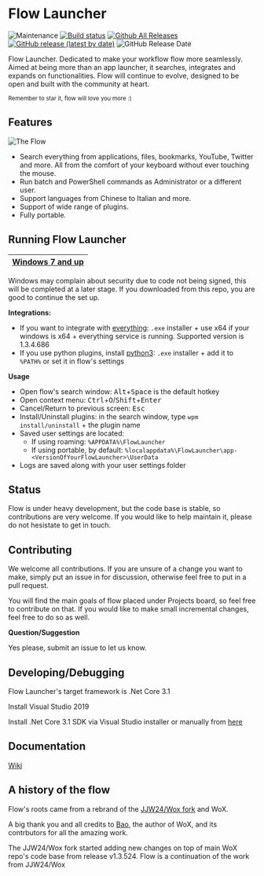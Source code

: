 Flow Launcher
=============

![Maintenance](https://img.shields.io/maintenance/yes/2020)
[![Build status](https://ci.appveyor.com/api/projects/status/32r7s2skrgm9ubva?svg=true&retina=true)](https://ci.appveyor.com/project/JohnTheGr8/flow-launcher/branch/dev)
[![Github All Releases](https://img.shields.io/github/downloads/Flow-Launcher/Flow.Launcher/total.svg)](https://github.com/Flow-Launcher/Flow.Launcher/releases)
[![GitHub release (latest by date)](https://img.shields.io/github/v/release/Flow-Launcher/Flow.Launcher)](https://github.com/Flow-Launcher/Flow.Launcher/releases/latest)
![GitHub Release Date](https://img.shields.io/github/release-date/Flow-Launcher/Flow.Launcher)

Flow Launcher. Dedicated to make your workflow flow more seamlessly. Aimed at being more than an app launcher, it searches, integrates and expands on functionalities. Flow will continue to evolve, designed to be open and built with the community at heart.

<sub>Remember to star it, flow will love you more :)</sub>

## Features
![The Flow](https://user-images.githubusercontent.com/26427004/82151677-fa9c7100-989f-11ea-9143-81de60aaf07d.gif)

- Search everything from applications, files, bookmarks, YouTube, Twitter and more. All from the comfort of your keyboard without ever touching the mouse.
- Run batch and PowerShell commands as Administrator or a different user.
- Support languages from Chinese to Italian and more.
- Support of wide range of plugins.
- Fully portable.

## Running Flow Launcher

| [Windows 7 and up](https://github.com/Flow-Launcher/Flow.Launcher/releases/latest)
| ------------- |

Windows may complain about security due to code not being signed, this will be completed at a later stage. If you downloaded from this repo, you are good to continue the set up. 

**Integrations:**
  - If you want to integrate with [everything](https://www.voidtools.com/): `.exe` installer + use x64 if your windows is x64 + everything service is running. Supported version is 1.3.4.686
  - If you use python plugins, install [python3](https://www.python.org/downloads/): `.exe` installer + add it to `%PATH%` or set it in flow's settings

**Usage**
- Open flow's search window: <kbd>Alt</kbd>+<kbd>Space</kbd> is the default hotkey
- Open context menu: <kbd>Ctrl</kbd>+<kbd>O</kbd>/<kbd>Shift</kbd>+<kbd>Enter</kbd>
- Cancel/Return to previous screen: <kbd>Esc</kbd>
- Install/Uninstall plugins: in the search window, type `wpm install/uninstall` + the plugin name
- Saved user settings are located:
  - If using roaming: `%APPDATA%\FlowLauncher`
  - If using portable, by default: `%localappdata%\FlowLauncher\app-<VersionOfYourFlowLauncher>\UserData` 
- Logs are saved along with your user settings folder

## Status

Flow is under heavy development, but the code base is stable, so contributions are very welcome. If you would like to help maintain it, please do not hesistate to get in touch.

## Contributing

We welcome all contributions. If you are unsure of a change you want to make, simply put an issue in for discussion, otherwise feel free to put in a pull request.

You will find the main goals of flow placed under Projects board, so feel free to contribute on that. If you would like to make small incremental changes, feel free to do so as well.

**Question/Suggestion**

Yes please, submit an issue to let us know.

## Developing/Debugging

Flow Launcher's target framework is .Net Core 3.1

Install Visual Studio 2019

Install .Net Core 3.1 SDK via Visual Studio installer or manually from [here](https://dotnet.microsoft.com/download/dotnet-core/thank-you/sdk-3.1.201-windows-x64-installer)

## Documentation

[Wiki](https://github.com/Flow-Launcher/Flow.Launcher/wiki)

## A history of the flow
Flow's roots came from a rebrand of the [JJW24/Wox fork](https://github.com/jjw24/Wox/issues/156) and WoX.

A big thank you and all credits to [Bao](https://github.com/bao-qian), the author of WoX, and its contrbutors for all the amazing work.

The JJW24/Wox fork started adding new changes on top of main WoX repo's code base from release v1.3.524. Flow is a continuation of the work from JJW24/Wox
